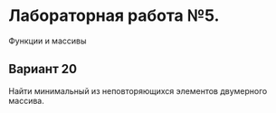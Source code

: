 # Лабораторная работа №5.
Функции и массивы

## Вариант 20
Найти минимальный из неповторяющихся элементов двумерного массива.